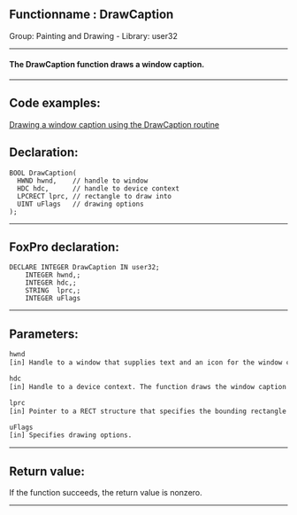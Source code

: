 <link rel="stylesheet" type="text/css" href="../../css/win32api.css">  
<link rel="stylesheet" href="https://cdnjs.cloudflare.com/ajax/libs/font-awesome/4.7.0/css/font-awesome.min.css">

## Functionname : DrawCaption
Group: Painting and Drawing - Library: user32    
***  


#### The DrawCaption function draws a window caption.
***  


## Code examples:
[Drawing a window caption using the DrawCaption routine](../../samples/sample_238.md)  

## Declaration:
```foxpro  
BOOL DrawCaption(
  HWND hwnd,    // handle to window
  HDC hdc,      // handle to device context
  LPCRECT lprc, // rectangle to draw into
  UINT uFlags   // drawing options
);  
```  
***  


## FoxPro declaration:
```foxpro  
DECLARE INTEGER DrawCaption IN user32;
	INTEGER hwnd,;
	INTEGER hdc,;
	STRING  lprc,;
	INTEGER uFlags  
```  
***  


## Parameters:
```txt  
hwnd
[in] Handle to a window that supplies text and an icon for the window caption.

hdc
[in] Handle to a device context. The function draws the window caption into this device context.

lprc
[in] Pointer to a RECT structure that specifies the bounding rectangle for the window caption.

uFlags
[in] Specifies drawing options.  
```  
***  


## Return value:
If the function succeeds, the return value is nonzero.  
***  

